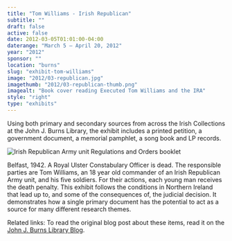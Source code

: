 ```yaml
---
title: "Tom Williams - Irish Republican"
subtitle: ""
draft: false
active: false
date: 2012-03-05T01:01:00-04:00
daterange: "March 5 – April 20, 2012"
year: "2012"
sponsor: ""
location: "burns"
slug: "exhibit-tom-williams"
image: "2012/03-republican.jpg"
imagethumb: "2012/03-republican-thumb.png"
imagealt: "Book cover reading Executed Tom Williams and the IRA"
style: "right"
type: "exhibits"
---
```


Using both primary and secondary sources from across the Irish Collections at the John J. Burns Library, the exhibit includes a printed petition, a government document, a memorial pamphlet, a song book and LP records.

<img alt="Irish Republican Army unit Regulations and Orders booklet" src="/theme/img/exhibits/burns/2012/03-rupublic-001.jpg" class="float_left" />

Belfast, 1942.  A Royal Ulster Constabulary Officer is dead.  The responsible parties are Tom Williams, an 18 year old commander of an Irish Republican Army unit, and his five soldiers.  For their actions, each young man receives the death penalty.  This exhibit follows the conditions in Northern Ireland that lead up to, and some of the consequences of, the judicial decision.  It demonstrates how a single primary document has the potential to act as a source for many different research themes.

Related links:</strong> To read the original blog post about these items, read it on the <a href="http://johnjburnslibrary.wordpress.com/2011/10/17/catalogers-corner-tom-williams">John J. Burns Library Blog</a>.
